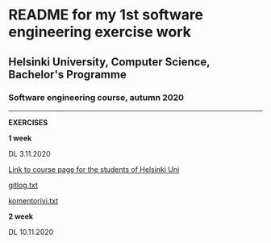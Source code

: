 # **README for my 1st software engineering exercise work**

## Helsinki University, Computer Science, Bachelor's Programme
### Software engineering course, autumn 2020

--------------------------------------------------------------

**EXERCISES**


**1 week**


DL 3.11.2020


[Link to course page for the students of Helsinki Uni](https://studies.helsinki.fi/studies/cur/hy-opt-cur-2021-31e1be8a-da83-4a6b-b59d-1920ad62f5f6)

[gitlog.txt](https://github.com/a-bzzzz/ot-harjoitustyo/blob/master/laskarit/viikko1/gitlog.txt)

[komentorivi.txt](https://github.com/a-bzzzz/ot-harjoitustyo/blob/master/laskarit/viikko1/komentorivi.txt)


**2 week**

DL 10.11.2020
